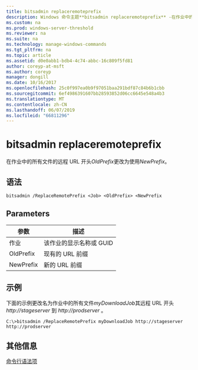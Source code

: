 ```yaml
---
title: bitsadmin replaceremoteprefix
description: Windows 命令主题**bitsadmin replaceremoteprefix** -在作业中的所有文件的远程 URL 开头*OldPrefix*更改为使用*NewPrefix*。
ms.custom: na
ms.prod: windows-server-threshold
ms.reviewer: na
ms.suite: na
ms.technology: manage-windows-commands
ms.tgt_pltfrm: na
ms.topic: article
ms.assetid: d0e0abb1-bdb4-4c74-abbc-16c809f5fd81
author: coreyp-at-msft
ms.author: coreyp
manager: dongill
ms.date: 10/16/2017
ms.openlocfilehash: 25c0f997ea0b9f97051baa291bdf87c84b6b1cbb
ms.sourcegitcommit: 6ef4986391607bb28593852d06cc6645e548a4b3
ms.translationtype: MT
ms.contentlocale: zh-CN
ms.lasthandoff: 06/07/2019
ms.locfileid: "66811296"
---
```

# <a name="bitsadmin-replaceremoteprefix"></a>bitsadmin replaceremoteprefix

在作业中的所有文件的远程 URL 开头*OldPrefix*更改为使用*NewPrefix*。

## <a name="syntax"></a>语法

```
bitsadmin /ReplaceRemotePrefix <Job> <OldPrefix> <NewPrefix
```

## <a name="parameters"></a>Parameters

|参数|描述|
|---------|-----------|
|作业|该作业的显示名称或 GUID|
|OldPrefix|现有的 URL 前缀|
|NewPrefix|新的 URL 前缀|

## <a name="examples"></a>示例

下面的示例更改名为作业中的所有文件*myDownloadJob*其远程 URL 开头 *http://stageserver* 到 *http://prodserver* 。

```
C:\>bitsadmin /ReplaceRemotePrefix myDownloadJob http://stageserver http://prodserver
```

## <a name="additional-information"></a>其他信息

[命令行语法项](command-line-syntax-key.md)